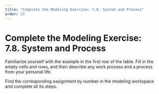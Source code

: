 ```yaml
---
title: "Complete the Modeling Exercise: 7.8. System and Process"
order: 23
---
```


# Complete the Modeling Exercise: 7.8. System and Process

Familiarize yourself with the example in the first row of the table. Fill in the empty cells and rows, and then describe any work process and a process from your personal life.

Find the corresponding assignment by number in the modeling workspace and complete all its steps.